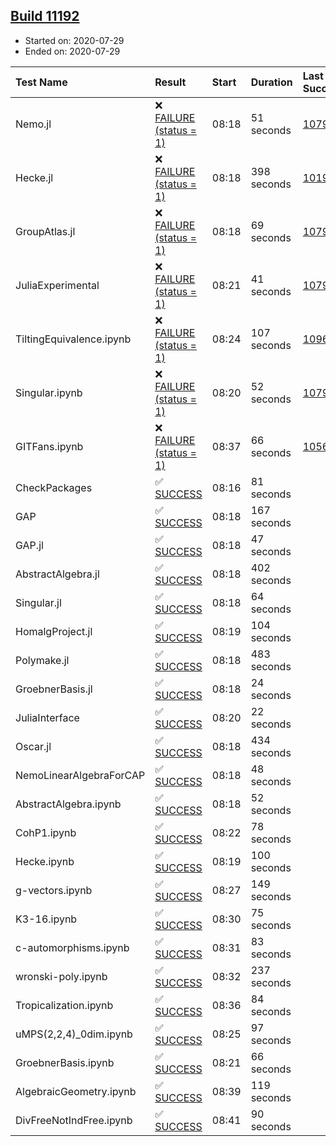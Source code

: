 ## [Build 11192](https://oscarci.mathematik.uni-kl.de/job/oscar/11192/)

* Started on: 2020-07-29
* Ended on: 2020-07-29

| Test Name    | Result | Start | Duration | Last Success | First Failure |
|:-------------|:-------|:------|:---------|:-------------|:--------------|
| Nemo.jl | ❌ [FAILURE (status = 1)](https://oscarci.mathematik.uni-kl.de/job/oscar/11192/artifact/logs/build-11192/Nemo.jl.log) | 08:18 | 51 seconds | [10790](https://oscarci.mathematik.uni-kl.de/job/oscar/10790/) | [10791](https://oscarci.mathematik.uni-kl.de/job/oscar/10791/) |
| Hecke.jl | ❌ [FAILURE (status = 1)](https://oscarci.mathematik.uni-kl.de/job/oscar/11192/artifact/logs/build-11192/Hecke.jl.log) | 08:18 | 398 seconds | [10197](https://oscarci.mathematik.uni-kl.de/job/oscar/10197/) | [10198](https://oscarci.mathematik.uni-kl.de/job/oscar/10198/) |
| GroupAtlas.jl | ❌ [FAILURE (status = 1)](https://oscarci.mathematik.uni-kl.de/job/oscar/11192/artifact/logs/build-11192/GroupAtlas.jl.log) | 08:18 | 69 seconds | [10790](https://oscarci.mathematik.uni-kl.de/job/oscar/10790/) | [10791](https://oscarci.mathematik.uni-kl.de/job/oscar/10791/) |
| JuliaExperimental | ❌ [FAILURE (status = 1)](https://oscarci.mathematik.uni-kl.de/job/oscar/11192/artifact/logs/build-11192/JuliaExperimental.log) | 08:21 | 41 seconds | [10790](https://oscarci.mathematik.uni-kl.de/job/oscar/10790/) | [10791](https://oscarci.mathematik.uni-kl.de/job/oscar/10791/) |
| TiltingEquivalence.ipynb | ❌ [FAILURE (status = 1)](https://oscarci.mathematik.uni-kl.de/job/oscar/11192/artifact/logs/build-11192/TiltingEquivalence.ipynb.log) | 08:24 | 107 seconds | [10962](https://oscarci.mathematik.uni-kl.de/job/oscar/10962/) | [10963](https://oscarci.mathematik.uni-kl.de/job/oscar/10963/) |
| Singular.ipynb | ❌ [FAILURE (status = 1)](https://oscarci.mathematik.uni-kl.de/job/oscar/11192/artifact/logs/build-11192/Singular.ipynb.log) | 08:20 | 52 seconds | [10790](https://oscarci.mathematik.uni-kl.de/job/oscar/10790/) | [10791](https://oscarci.mathematik.uni-kl.de/job/oscar/10791/) |
| GITFans.ipynb | ❌ [FAILURE (status = 1)](https://oscarci.mathematik.uni-kl.de/job/oscar/11192/artifact/logs/build-11192/GITFans.ipynb.log) | 08:37 | 66 seconds | [10566](https://oscarci.mathematik.uni-kl.de/job/oscar/10566/) | [10567](https://oscarci.mathematik.uni-kl.de/job/oscar/10567/) |
| CheckPackages | ✅ [SUCCESS](https://oscarci.mathematik.uni-kl.de/job/oscar/11192/artifact/logs/build-11192/CheckPackages.log) | 08:16 | 81 seconds |  |  |
| GAP | ✅ [SUCCESS](https://oscarci.mathematik.uni-kl.de/job/oscar/11192/artifact/logs/build-11192/GAP.log) | 08:18 | 167 seconds |  |  |
| GAP.jl | ✅ [SUCCESS](https://oscarci.mathematik.uni-kl.de/job/oscar/11192/artifact/logs/build-11192/GAP.jl.log) | 08:18 | 47 seconds |  |  |
| AbstractAlgebra.jl | ✅ [SUCCESS](https://oscarci.mathematik.uni-kl.de/job/oscar/11192/artifact/logs/build-11192/AbstractAlgebra.jl.log) | 08:18 | 402 seconds |  |  |
| Singular.jl | ✅ [SUCCESS](https://oscarci.mathematik.uni-kl.de/job/oscar/11192/artifact/logs/build-11192/Singular.jl.log) | 08:18 | 64 seconds |  |  |
| HomalgProject.jl | ✅ [SUCCESS](https://oscarci.mathematik.uni-kl.de/job/oscar/11192/artifact/logs/build-11192/HomalgProject.jl.log) | 08:19 | 104 seconds |  |  |
| Polymake.jl | ✅ [SUCCESS](https://oscarci.mathematik.uni-kl.de/job/oscar/11192/artifact/logs/build-11192/Polymake.jl.log) | 08:18 | 483 seconds |  |  |
| GroebnerBasis.jl | ✅ [SUCCESS](https://oscarci.mathematik.uni-kl.de/job/oscar/11192/artifact/logs/build-11192/GroebnerBasis.jl.log) | 08:18 | 24 seconds |  |  |
| JuliaInterface | ✅ [SUCCESS](https://oscarci.mathematik.uni-kl.de/job/oscar/11192/artifact/logs/build-11192/JuliaInterface.log) | 08:20 | 22 seconds |  |  |
| Oscar.jl | ✅ [SUCCESS](https://oscarci.mathematik.uni-kl.de/job/oscar/11192/artifact/logs/build-11192/Oscar.jl.log) | 08:18 | 434 seconds |  |  |
| NemoLinearAlgebraForCAP | ✅ [SUCCESS](https://oscarci.mathematik.uni-kl.de/job/oscar/11192/artifact/logs/build-11192/NemoLinearAlgebraForCAP.log) | 08:18 | 48 seconds |  |  |
| AbstractAlgebra.ipynb | ✅ [SUCCESS](https://oscarci.mathematik.uni-kl.de/job/oscar/11192/artifact/logs/build-11192/AbstractAlgebra.ipynb.log) | 08:18 | 52 seconds |  |  |
| CohP1.ipynb | ✅ [SUCCESS](https://oscarci.mathematik.uni-kl.de/job/oscar/11192/artifact/logs/build-11192/CohP1.ipynb.log) | 08:22 | 78 seconds |  |  |
| Hecke.ipynb | ✅ [SUCCESS](https://oscarci.mathematik.uni-kl.de/job/oscar/11192/artifact/logs/build-11192/Hecke.ipynb.log) | 08:19 | 100 seconds |  |  |
| g-vectors.ipynb | ✅ [SUCCESS](https://oscarci.mathematik.uni-kl.de/job/oscar/11192/artifact/logs/build-11192/g-vectors.ipynb.log) | 08:27 | 149 seconds |  |  |
| K3-16.ipynb | ✅ [SUCCESS](https://oscarci.mathematik.uni-kl.de/job/oscar/11192/artifact/logs/build-11192/K3-16.ipynb.log) | 08:30 | 75 seconds |  |  |
| c-automorphisms.ipynb | ✅ [SUCCESS](https://oscarci.mathematik.uni-kl.de/job/oscar/11192/artifact/logs/build-11192/c-automorphisms.ipynb.log) | 08:31 | 83 seconds |  |  |
| wronski-poly.ipynb | ✅ [SUCCESS](https://oscarci.mathematik.uni-kl.de/job/oscar/11192/artifact/logs/build-11192/wronski-poly.ipynb.log) | 08:32 | 237 seconds |  |  |
| Tropicalization.ipynb | ✅ [SUCCESS](https://oscarci.mathematik.uni-kl.de/job/oscar/11192/artifact/logs/build-11192/Tropicalization.ipynb.log) | 08:36 | 84 seconds |  |  |
| uMPS(2,2,4)_0dim.ipynb | ✅ [SUCCESS](https://oscarci.mathematik.uni-kl.de/job/oscar/11192/artifact/logs/build-11192/uMPS-2-2-4-_0dim.ipynb.log) | 08:25 | 97 seconds |  |  |
| GroebnerBasis.ipynb | ✅ [SUCCESS](https://oscarci.mathematik.uni-kl.de/job/oscar/11192/artifact/logs/build-11192/GroebnerBasis.ipynb.log) | 08:21 | 66 seconds |  |  |
| AlgebraicGeometry.ipynb | ✅ [SUCCESS](https://oscarci.mathematik.uni-kl.de/job/oscar/11192/artifact/logs/build-11192/AlgebraicGeometry.ipynb.log) | 08:39 | 119 seconds |  |  |
| DivFreeNotIndFree.ipynb | ✅ [SUCCESS](https://oscarci.mathematik.uni-kl.de/job/oscar/11192/artifact/logs/build-11192/DivFreeNotIndFree.ipynb.log) | 08:41 | 90 seconds |  |  |
